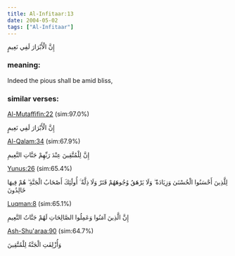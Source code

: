 ```yaml
---
title: Al-Infitaar:13
date: 2004-05-02
tags: ["Al-Infitaar"]
---
```

إِنَّ الْأَبْرَارَ لَفِي نَعِيمٍ
### meaning: 
Indeed the pious shall be amid bliss,
### similar verses: 

[Al-Mutaffifin:22](/83/22) (sim:97.0%)

إِنَّ الْأَبْرَارَ لَفِي نَعِيمٍ

[Al-Qalam:34](/68/34) (sim:67.9%)

إِنَّ لِلْمُتَّقِينَ عِنْدَ رَبِّهِمْ جَنَّاتِ النَّعِيمِ

[Yunus:26](/10/26) (sim:65.4%)

لِلَّذِينَ أَحْسَنُوا الْحُسْنَىٰ وَزِيَادَةٌ ۖ وَلَا يَرْهَقُ وُجُوهَهُمْ قَتَرٌ وَلَا ذِلَّةٌ ۚ أُولَٰئِكَ أَصْحَابُ الْجَنَّةِ ۖ هُمْ فِيهَا خَالِدُونَ

[Luqman:8](/31/8) (sim:65.1%)

إِنَّ الَّذِينَ آمَنُوا وَعَمِلُوا الصَّالِحَاتِ لَهُمْ جَنَّاتُ النَّعِيمِ

[Ash-Shu'araa:90](/26/90) (sim:64.7%)

وَأُزْلِفَتِ الْجَنَّةُ لِلْمُتَّقِينَ
